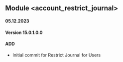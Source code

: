 ## Module <account_restrict_journal>

#### 05.12.2023
#### Version 15.0.1.0.0
#### ADD
- Initial commit for Restrict Journal for Users
